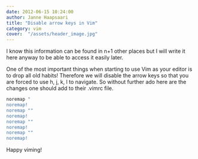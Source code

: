 ```yaml
---
date: 2012-06-15 10:24:00
author: Janne Haapsaari
title: "Disable arrow keys in Vim"
category: vim
cover:  "/assets/header_image.jpg"
---
```


I know this information can be found in n+1 other places but I will write it
here anyway to be able to access it easily later.

One of the most important things when starting to use Vim as your editor is
to drop all old habits! Therefore we will disable the arrow keys so that you
are forced to use h, j, k, l to navigate. So without further ado here are the
changes one should add to their .vimrc file.

```sh
noremap "
noremap!
noremap ""
noremap!
noremap ""
noremap!
noremap ""
noremap!
```


Happy viming!

